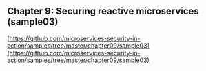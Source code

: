 ## Chapter 9: Securing reactive microservices (sample03)

[https://github.com/microservices-security-in-action/samples/tree/master/chapter09/sample03](https://github.com/microservices-security-in-action/samples/tree/master/chapter09/sample03)
